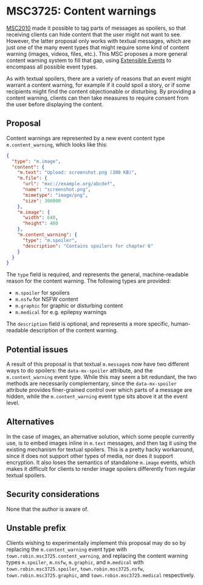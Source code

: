 # MSC3725: Content warnings

[MSC2010](2010-spoilers.md) made it possible to tag parts of messages as
spoilers, so that receiving clients can hide content that the user might not
want to see. However, the latter proposal only works with textual messages,
which are just one of the many event types that might require some kind of
content warning (images, videos, files, etc.). This MSC proposes a more general
content warning system to fill that gap, using
[Extensible Events](https://github.com/matrix-org/matrix-doc/pull/1767) to
encompass all possible event types.

As with textual spoilers, there are a variety of reasons that an event might
warrant a content warning, for example if it could spoil a story, or if some
recipients might find the content objectionable or disturbing. By providing a
content warning, clients can then take measures to require consent from the user
before displaying the content.

## Proposal

Content warnings are represented by a new event content type
`m.content_warning`, which looks like this:

```json
{
  "type": "m.image",
  "content": {
    "m.text": "Upload: screenshot.png (300 KB)",
    "m.file": {
      "url": "mxc://example.org/abcdef",
      "name": "screenshot.png",
      "mimetype": "image/png",
      "size": 300000
    },
    "m.image": {
      "width": 640,
      "height": 480
    },
    "m.content_warning": {
      "type": "m.spoiler",
      "description": "Contains spoilers for chapter 6"
    }
  }
}
```

The `type` field is required, and represents the general, machine-readable
reason for the content warning. The following types are provided:

- `m.spoiler` for spoilers
- `m.nsfw` for NSFW content
- `m.graphic` for graphic or disturbing content
- `m.medical` for e.g. epilepsy warnings

The `description` field is optional, and represents a more specific,
human-readable description of the content warning.

## Potential issues

A result of this proposal is that textual `m.message`s now have two different
ways to do spoilers: the `data-mx-spoiler` attribute, and the
`m.content_warning` event type. While this may seem a bit redundant, the two
methods are necessarily complementary, since the `data-mx-spoiler` attribute
provides finer-grained control over which parts of a message are hidden, while
the `m.content_warning` event type sits above it at the event level.

## Alternatives

In the case of images, an alternative solution, which some people currently use,
is to embed images inline in `m.text` messages, and then tag it using the
existing mechanism for textual spoilers. This is a pretty hacky workaround,
since it does not support other types of media, nor does it support encryption.
It also loses the semantics of standalone `m.image` events, which makes it
difficult for clients to render image spoilers differently from regular textual
spoilers.

## Security considerations

None that the author is aware of.

## Unstable prefix

Clients wishing to experimentally implement this proposal may do so by replacing
the `m.content_warning` event type with `town.robin.msc3725.content_warning`,
and replacing the content warning types `m.spoiler`, `m.nsfw`, `m.graphic`, and
`m.medical` with `town.robin.msc3725.spoiler`, `town.robin.msc3725.nsfw`,
`town.robin.msc3725.graphic`, and `town.robin.msc3725.medical` respectively.

